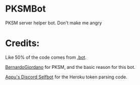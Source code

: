 # PKSMBot
PKSM server helper bot. Don't make me angry

# Credits:
Like 50% of the code comes from [.bot](https://github.com/GriffinG1/.bot).

[BernardoGiordano](https://github.com/BernardoGiordano) for PKSM, and the basic reason for this bot.

[Appu's Discord Selfbot](https://github.com/appu1232/Discord-Selfbot) for the Heroku token parsing code.